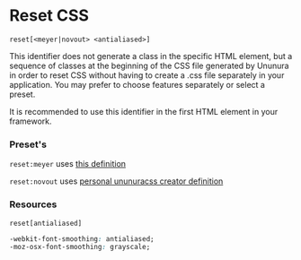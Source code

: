 # Reset CSS

`reset[<meyer|novout> <antialiased>]`

This identifier does not generate a class in the specific HTML element, but a sequence of classes at the beginning of the CSS file generated by Ununura in order to reset CSS without having to create a .css file separately in your application. You may prefer to choose features separately or select a preset.

It is recommended to use this identifier in the first HTML element in your framework.

### Preset's

`reset:meyer` uses [this definition](https://meyerweb.com/eric/tools/css/reset/)

`reset:novout` uses [personal ununuracss creator definition](https://github.com/Novout/ununuracss/blob/main/packages/shared/src/defines.ts)

### Resources

`reset[antialiased]`
```css
-webkit-font-smoothing: antialiased;
-moz-osx-font-smoothing: grayscale;
```

